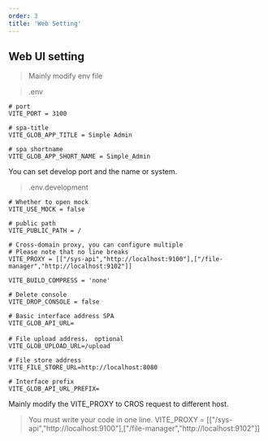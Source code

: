 ```yaml
---
order: 3
title: 'Web Setting'
---
```

## Web UI setting

> Mainly modify env file

> .env

```text
# port
VITE_PORT = 3100

# spa-title
VITE_GLOB_APP_TITLE = Simple Admin

# spa shortname
VITE_GLOB_APP_SHORT_NAME = Simple_Admin

```

You can set develop port and the name or system.

> .env.development

```text
# Whether to open mock
VITE_USE_MOCK = false

# public path
VITE_PUBLIC_PATH = /

# Cross-domain proxy, you can configure multiple
# Please note that no line breaks
VITE_PROXY = [["/sys-api","http://localhost:9100"],["/file-manager","http://localhost:9102"]]

VITE_BUILD_COMPRESS = 'none'

# Delete console
VITE_DROP_CONSOLE = false

# Basic interface address SPA
VITE_GLOB_API_URL=

# File upload address， optional
VITE_GLOB_UPLOAD_URL=/upload

# File store address
VITE_FILE_STORE_URL=http://localhost:8080

# Interface prefix
VITE_GLOB_API_URL_PREFIX=

```

Mainly modify the VITE_PROXY to CROS request to different host. 

> You must write your code in one line.
> VITE_PROXY = [["/sys-api","http://localhost:9100"],["/file-manager","http://localhost:9102"]]